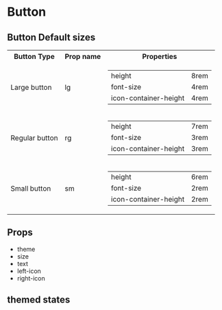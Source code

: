 # Button

## Button Default sizes

<table>
    <tr>
        <th>Button Type</th>
        <th>Prop name</th>
        <th>Properties</th>
    </tr>
    <tr>
        <td>
            Large button
        </td>
        <td>
            lg 
        </td>
        <td>
            <table>
                <tr>
                    <td>
                        height
                    </td>
                    <td>
                        8rem
                    </td>
                </tr>
                <tr>
                    <td>
                        font-size
                    </td>
                    <td>
                        4rem
                    </td>
                </tr>
                 <tr>
                    <td>
                        icon-container-height
                    </td>
                    <td>
                        4rem
                    </td>
                </tr>
            </table> 
        </td>
    </tr>
    <tr>
        <td>
            Regular button
        </td>
        <td>
            rg 
        </td>
        <td>
            <table>
                <tr>
                    <td>
                        height
                    </td>
                    <td>
                        7rem
                    </td>
                </tr>
                <tr>
                    <td>
                        font-size
                    </td>
                    <td>
                        3rem
                    </td>
                </tr>
                 <tr>
                    <td>
                        icon-container-height
                    </td>
                    <td>
                        3rem
                    </td>
                </tr>
            </table> 
        </td>
    </tr>
    <tr>
        <td>
            Small button
        </td>
        <td>
            sm 
        </td>
        <td>
            <table>
                <tr>
                    <td>
                        height
                    </td>
                    <td>
                        6rem
                    </td>
                </tr>
                <tr>
                    <td>
                        font-size
                    </td>
                    <td>
                        2rem
                    </td>
                </tr>
                 <tr>
                    <td>
                        icon-container-height
                    </td>
                    <td>
                        2rem
                    </td>
                </tr>
            </table> 
        </td>
    </tr>
</table>


## Props

- theme 
- size
- text
- left-icon
- right-icon

## themed states



